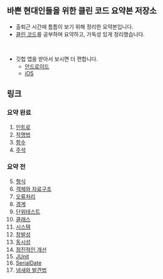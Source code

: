 ## 바쁜 현대인들을 위한 클린 코드 요약본 저장소<br>
* 출퇴근 시간에 틈틈이 보기 위해 정리한 요약본입니다.
* [클린 코드](http://www.kyobobook.co.kr/product/detailViewKor.laf?mallGb=KOR&ejkGb=KOR&barcode=9788966260959)를 공부하며 요약하고, 가독성 있게 정리했습니다.<br>
<br>

* 깃헙 앱을 받아서 보시면 더 편합니다.
  * [안드로이드](https://play.google.com/store/apps/details?id=com.github.android&hl=ko&gl=US)
  * [iOS](https://apps.apple.com/kr/app/github/id1477376905)

## 링크
### 요약 완료
1. [인트로](https://github.com/cyw320712/clean-code-java/blob/master/src/0.%20introduction.md)
2. [작명법](https://github.com/cyw320712/clean-code-java/blob/master/src/1.%20naming.md)
3. [함수](https://github.com/cyw320712/clean-code-java/blob/master/src/2.%20function.md)
4. [주석](https://github.com/cyw320712/clean-code-java/blob/master/src/3.%20comment.md)

### 요약 전
5. [형식](#형식)
6. [객체와 자료구조](#객체와-자료구조)
7. [오류처리](#오류처리)
8. [경계](#경계)
9. [단위테스트](#단위테스트)
10. [클래스](#클래스)
11. [시스템](#시스템)
12. [창발성](#창발성)
13. [동시성](#동시성)
14. [점진적인 개선](#점진적인-개선)
15. [JUnit](#JUnit)
16. [SerialDate](#SerialDate)
17. [냄새와 발견법](#냄새와-발견법)
